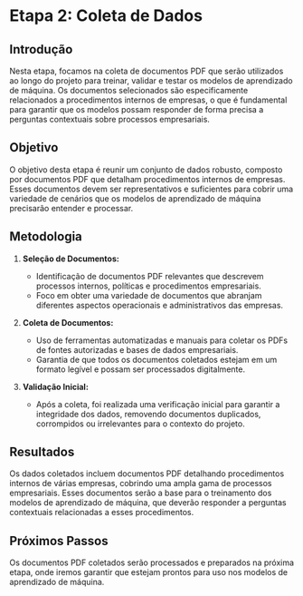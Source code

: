 # Etapa 2: Coleta de Dados

## Introdução

Nesta etapa, focamos na coleta de documentos PDF que serão utilizados ao longo do projeto para treinar, validar e testar os modelos de aprendizado de máquina. Os documentos selecionados são especificamente relacionados a procedimentos internos de empresas, o que é fundamental para garantir que os modelos possam responder de forma precisa a perguntas contextuais sobre processos empresariais.

## Objetivo

O objetivo desta etapa é reunir um conjunto de dados robusto, composto por documentos PDF que detalham procedimentos internos de empresas. Esses documentos devem ser representativos e suficientes para cobrir uma variedade de cenários que os modelos de aprendizado de máquina precisarão entender e processar.

## Metodologia

1. **Seleção de Documentos:**
   - Identificação de documentos PDF relevantes que descrevem processos internos, políticas e procedimentos empresariais.
   - Foco em obter uma variedade de documentos que abranjam diferentes aspectos operacionais e administrativos das empresas.

2. **Coleta de Documentos:**
   - Uso de ferramentas automatizadas e manuais para coletar os PDFs de fontes autorizadas e bases de dados empresariais.
   - Garantia de que todos os documentos coletados estejam em um formato legível e possam ser processados digitalmente.

3. **Validação Inicial:**
   - Após a coleta, foi realizada uma verificação inicial para garantir a integridade dos dados, removendo documentos duplicados, corrompidos ou irrelevantes para o contexto do projeto.

## Resultados

Os dados coletados incluem documentos PDF detalhando procedimentos internos de várias empresas, cobrindo uma ampla gama de processos empresariais. Esses documentos serão a base para o treinamento dos modelos de aprendizado de máquina, que deverão responder a perguntas contextuais relacionadas a esses procedimentos.

## Próximos Passos

Os documentos PDF coletados serão processados e preparados na próxima etapa, onde iremos garantir que estejam prontos para uso nos modelos de aprendizado de máquina.
